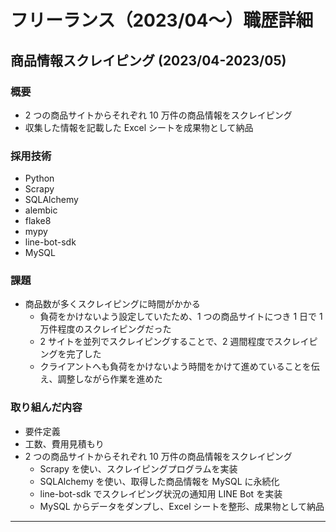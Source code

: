 # フリーランス（2023/04〜）職歴詳細

## 商品情報スクレイピング (2023/04-2023/05)

### 概要

- 2 つの商品サイトからそれぞれ 10 万件の商品情報をスクレイピング
- 収集した情報を記載した Excel シートを成果物として納品

### 採用技術

- Python
- Scrapy
- SQLAlchemy
- alembic
- flake8
- mypy
- line-bot-sdk
- MySQL

### 課題

- 商品数が多くスクレイピングに時間がかかる
  - 負荷をかけないよう設定していたため、1 つの商品サイトにつき 1 日で 1 万件程度のスクレイピングだった
  - 2 サイトを並列でスクレイピングすることで、2 週間程度でスクレイピングを完了した
  - クライアントへも負荷をかけないよう時間をかけて進めていることを伝え、調整しながら作業を進めた

### 取り組んだ内容

- 要件定義
- 工数、費用見積もり
- 2 つの商品サイトからそれぞれ 10 万件の商品情報をスクレイピング
  - Scrapy を使い、スクレイピングプログラムを実装
  - SQLAlchemy を使い、取得した商品情報を MySQL に永続化
  - line-bot-sdk でスクレイピング状況の通知用 LINE Bot を実装
  - MySQL からデータをダンプし、Excel シートを整形、成果物として納品

---
